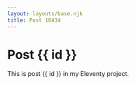 ```yaml
---
layout: layouts/base.njk
title: Post 10434
---
```


# Post {{ id }}

This is post {{ id }} in my Eleventy project.
